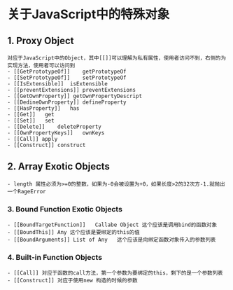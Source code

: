 # 关于JavaScript中的特殊对象

## 1. Proxy Object
	对应于JavaScript中的Object，其中[[]]可以理解为私有属性，使用者访问不到，右侧的为实现方法，使用者可以访问到
	- [[GetPrototypeOf]]	getPrototypeOf
	- [[SetPrototypeOf]]	setPrototypeOf
	- [[IsExtensible]]	isExtensible
	- [[preventExtensions]] preventExtensions
	- [[GetOwnProperty]] getOwnPropertyDescript
	- [[DedineOwnProperty]]	defineProperty
	- [[HasProperty]]	has
	- [[Get]]	get
	- [[Set]]	set
	- [[Delete]]	deleteProperty
	- [[OwnPropertyKeys]]	ownKeys
	- [[Call]] apply
	- [[Construct]] construct

## 2.	Array Exotic Objects
	- length 属性必须为>=0的整数，如果为-0会被设置为+0，如果长度>2的32次方-1.就抛出一个RageError


### 3. Bound Function Exotic Objects
	- [[BoundTargetFunction]]	Callabe Object 这个应该是调用bind的函数对象
	- [[BoundThis]]	Any 这个应该是要绑定的this的值
	- [[BoundArguments]] List of Any   这个应该是向绑定函数对象传入的参数列表

### 4. Built-in Function Objects
	- [[Call]] 对应于函数的call方法，第一个参数为要绑定的this，剩下的是一个参数列表
	- [[Construct]]	对应于使用new 构造的时候的参数
